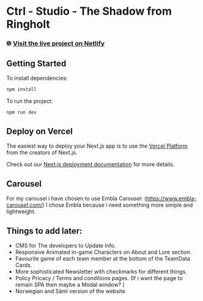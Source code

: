 # Ctrl - Studio - The Shadow from Ringholt

### 🌐 <a href="[ctrl-studio netlify demo](https://ctrl-studio.netlify.app)/" target="_blank">Visit the live project on Netlify</a>

## Getting Started

To install dependencies:

```bash
npm install

```

To run the project:

```bash
npm run dev

```

## Deploy on Vercel

The easiest way to deploy your Next.js app is to use the [Vercel Platform](https://vercel.com/new?utm_medium=default-template&filter=next.js&utm_source=create-next-app&utm_campaign=create-next-app-readme) from the creators of Next.js.

Check out our [Next.js deployment documentation](https://nextjs.org/docs/app/building-your-application/deploying) for more details.

## Carousel

For my carousel i have chosen to use Embla Carousel: (https://www.embla-carousel.com/)
I chose Embla because i need something more simple and lightweight.

## Things to add later:

- CMS for The developers to Update info.
- Responsive Animated in-game Characters on About and Lore section.
- Favourite game of each team member at the bottom of the TeamData Cards.
- More sophisticated Newsletter with checkmarks for different things.
- Policy Pricacy / Terms and conditions pages. (If i want the page to remain SPA then maybe a Modal window? )
- Norwegian and Sámi version of the website
